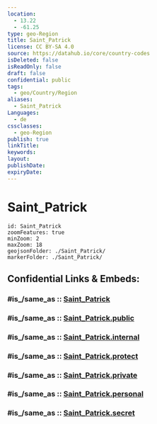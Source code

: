 ```yaml
---
location:
  - 13.22
  - -61.25
type: geo-Region
title: Saint_Patrick
license: CC BY-SA 4.0
source: https://datahub.io/core/country-codes
isDeleted: false
isReadOnly: false
draft: false
confidential: public
tags:
  - geo/Country/Region
aliases:
  - Saint_Patrick
Languages:
  - de
cssclasses:
  - geo-Region
publish: true
linkTitle:
keywords:
layout:
publishDate:
expiryDate:
---
```


# Saint_Patrick

```leaflet
id: Saint_Patrick
zoomFeatures: true 
minZoom: 2 
maxZoom: 18
geojsonFolder: ./Saint_Patrick/
markerFolder: ./Saint_Patrick/
```


## Confidential Links & Embeds: 

### #is_/same_as :: [Saint_Patrick](/_Standards/Earth/Continent/America~Caribbean/Saint_Vincent_and_Grenadines/Counties/Saint_Patrick.md) 

### #is_/same_as :: [Saint_Patrick.public](/_public/Earth/Continent/America~Caribbean/Saint_Vincent_and_Grenadines/Counties/Saint_Patrick.public.md) 

### #is_/same_as :: [Saint_Patrick.internal](/_internal/Earth/Continent/America~Caribbean/Saint_Vincent_and_Grenadines/Counties/Saint_Patrick.internal.md) 

### #is_/same_as :: [Saint_Patrick.protect](/_protect/Earth/Continent/America~Caribbean/Saint_Vincent_and_Grenadines/Counties/Saint_Patrick.protect.md) 

### #is_/same_as :: [Saint_Patrick.private](/_private/Earth/Continent/America~Caribbean/Saint_Vincent_and_Grenadines/Counties/Saint_Patrick.private.md) 

### #is_/same_as :: [Saint_Patrick.personal](/_personal/Earth/Continent/America~Caribbean/Saint_Vincent_and_Grenadines/Counties/Saint_Patrick.personal.md) 

### #is_/same_as :: [Saint_Patrick.secret](/_secret/Earth/Continent/America~Caribbean/Saint_Vincent_and_Grenadines/Counties/Saint_Patrick.secret.md)


